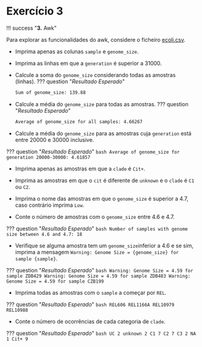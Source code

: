 # Exercício 3

!!! success "**3.** Awk"
 
 Para explorar as funcionalidades do awk, considere o ficheiro <a href="../data/ecoli.csv" download="ecoli.csv">ecoli.csv</a>.

- Imprima apenas as colunas `sample` e `genome_size`.

- Imprima as linhas em que a `generation` é superior a 31000.

- Calcule a soma do `genome_size` considerando todas as amostras (linhas).
??? question "*Resultado Esperado*"
    ```bash
    Sum of genome_size: 139.88
    ```

- Calcule a média do `genome_size` para todas as amostras.
??? question "*Resultado Esperado*"
    ```bash
    Average of genome_size for all samples: 4.66267
    ```

- Calcule a média do `genome_size` para as amostras cuja `generation` está entre 20000 e 30000 inclusive.

??? question "*Resultado Esperado*"
    ```bash
    Average of genome_size for generation 20000-30000: 4.61857
    ```

- Imprima apenas as amostras em que a `clade` é `Cit+`.

- Imprima as amostras em que o `cit` é diferente de `unknown` e o `clade` é `C1` ou `C2`.

- Imprima o nome das amostras em que o `genome_size` é superior a 4.7, caso contrário imprima `Low`.

- Conte o número de amostras com o `genome_size` entre 4.6 e 4.7.

??? question "*Resultado Esperado*"
    ```bash
    Number of samples with genome size between 4.6 and 4.7: 18
    ```

- Verifique se alguma amostra tem um `genome_size`inferior a 4.6 e se sim, imprima a mensagem `Warning: Genome Size = {genome_size} for sample {sample}`.

??? question "*Resultado Esperado*"
    ```bash
    Warning: Genome Size = 4.59 for sample ZDB429
    Warning: Genome Size = 4.59 for sample ZDB483
    Warning: Genome Size = 4.59 for sample CZB199
    ```

- Imprima todas as amostras com o `sample` a começar por `REL`.

??? question "*Resultado Esperado*"
    ```bash
    REL606
    REL1166A
    REL10979
    REL10988
    ```

- Conte o número de ocorrências de cada categoria de `clade`.

??? question "*Resultado Esperado*"
    ```bash
    UC 2
    unknown 2
    C1 7
    C2 7
    C3 2
    NA 1
    Cit+ 9
    ```